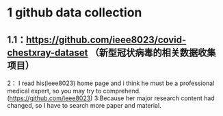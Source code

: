 # 1 github data collection
## 1.1：https://github.com/ieee8023/covid-chestxray-dataset （新型冠状病毒的相关数据收集项目）
2： I read his(ieee8023) home page and i think he must be a professional medical expert, so you may try to comprehend.(https://github.com/ieee8023)
3:Because her major research content had changed, so I have to search more paper and material.



